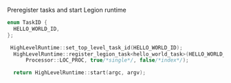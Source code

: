 Preregister tasks and start Legion runtime

```cpp
enum TaskID {
  HELLO_WORLD_ID,
};

 HighLevelRuntime::set_top_level_task_id(HELLO_WORLD_ID);
  HighLevelRuntime::register_legion_task<hello_world_task>(HELLO_WORLD_ID,
      Processor::LOC_PROC, true/*single*/, false/*index*/);

  return HighLevelRuntime::start(argc, argv);
```
